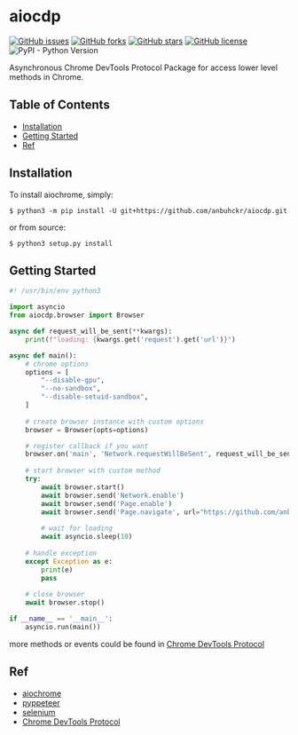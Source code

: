 # aiocdp

[![GitHub issues](https://img.shields.io/github/issues/anbuhckr/aiocdp)](https://github.com/anbuhckr/aiocdp/issues)
[![GitHub forks](https://img.shields.io/github/forks/anbuhckr/aiocdp)](https://github.com/anbuhckr/aiocdp/network)
[![GitHub stars](https://img.shields.io/github/stars/anbuhckr/aiocdp)](https://github.com/anbuhckr/aiocdp/stargazers)
[![GitHub license](https://img.shields.io/github/license/anbuhckr/aiocdp)](https://github.com/anbuhckr/aiocdp/blob/main/LICENSE)
![PyPI - Python Version](https://img.shields.io/badge/python-3.6%20%7C%203.7%20%7C%203.8%20%7C%203.9-blue)

Asynchronous Chrome DevTools Protocol Package for access lower level methods in Chrome.

## Table of Contents

* [Installation](#installation)
* [Getting Started](#getting-started)
* [Ref](#ref)


## Installation

To install aiochrome, simply:

```
$ python3 -m pip install -U git+https://github.com/anbuhckr/aiocdp.git
```

or from source:

```
$ python3 setup.py install
```

## Getting Started

``` python
#! /usr/bin/env python3

import asyncio
from aiocdp.browser import Browser

async def request_will_be_sent(**kwargs):
    print(f"loading: {kwargs.get('request').get('url')}")

async def main():
    # chrome options
    options = [
        "--disable-gpu",
        "--no-sandbox",
        "--disable-setuid-sandbox",
    ]
    
    # create browser instance with custom options
    browser = Browser(opts=options)

    # register callback if you want
    browser.on('main', 'Network.requestWillBeSent', request_will_be_sent)
    
    # start browser with custom method
    try:
        await browser.start() 
        await browser.send('Network.enable')
        await browser.send('Page.enable')
        await browser.send('Page.navigate', url="https://github.com/anbuhckr/aiocdp")
        
        # wait for loading
        await asyncio.sleep(10)
        
    # handle exception
    except Exception as e:
        print(e)
        pass
        
    # close browser
    await browser.stop()

if __name__ == '__main__':
    asyncio.run(main())      
```

more methods or events could be found in
[Chrome DevTools Protocol](https://chromedevtools.github.io/devtools-protocol/)


## Ref

* [aiochrome](https://github.com/fate0/aiochrome/)
* [pyppeteer](https://github.com/pyppeteer/pyppeteer/)
* [selenium](https://github.com/SeleniumHQ/selenium/tree/trunk/py/)
* [Chrome DevTools Protocol](https://chromedevtools.github.io/devtools-protocol/)
